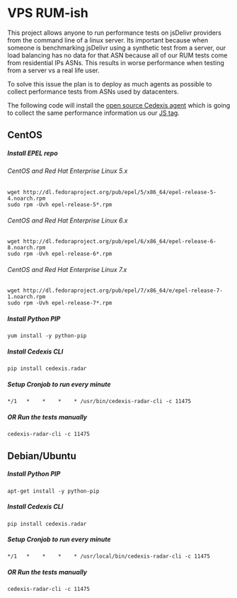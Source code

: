 # VPS RUM-ish

This project allows anyone to run performance tests on jsDelivr providers from the command line of a linux server.
Its important because when someone is benchmarking jsDelivr using a synthetic test from a server, our load balancing has no data for that ASN because all of our RUM tests come from residential IPs ASNs. 
This results in worse performance when testing from a server vs a real life user.

To solve this issue the plan is to deploy as much agents as possible to collect performance tests from ASNs used by datacenters.


The following code will install the [open source Cedexis agent](https://github.com/cedexis/cedexis.radar) which is going to collect the same performance information us our [JS tag](https://github.com/jsdelivr/jsdelivr#contribute-performance-data).

## CentOS

##### Install EPEL repo
###### CentOS and Red Hat Enterprise Linux 5.x
```
wget http://dl.fedoraproject.org/pub/epel/5/x86_64/epel-release-5-4.noarch.rpm
sudo rpm -Uvh epel-release-5*.rpm
```
###### CentOS and Red Hat Enterprise Linux 6.x
```
wget http://dl.fedoraproject.org/pub/epel/6/x86_64/epel-release-6-8.noarch.rpm
sudo rpm -Uvh epel-release-6*.rpm
```
###### CentOS and Red Hat Enterprise Linux 7.x
```
wget http://dl.fedoraproject.org/pub/epel/7/x86_64/e/epel-release-7-1.noarch.rpm
sudo rpm -Uvh epel-release-7*.rpm
```
##### Install Python PIP
```
yum install -y python-pip
```
##### Install Cedexis CLI
```
pip install cedexis.radar
```

##### Setup Cronjob to run every minute
```
*/1   *    *    *    * /usr/bin/cedexis-radar-cli -c 11475
```

##### OR Run the tests manually
```
cedexis-radar-cli -c 11475
```

## Debian/Ubuntu

##### Install Python PIP
```
apt-get install -y python-pip
```
##### Install Cedexis CLI
```
pip install cedexis.radar
```

##### Setup Cronjob to run every minute
```
*/1   *    *    *    * /usr/local/bin/cedexis-radar-cli -c 11475
```

##### OR Run the tests manually
```
cedexis-radar-cli -c 11475
```
